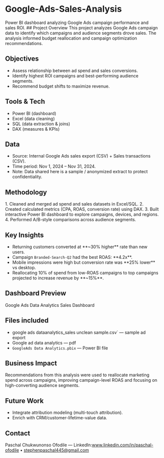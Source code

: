 # Google-Ads-Sales-Analysis
Power BI dashboard analyzing Google Ads campaign performance and sales ROI.
\## Project Overview
This project analyzes Google Ads campaign data to identify which campaigns and audience segments drove sales. The analysis informed budget reallocation and campaign optimization recommendations.
## Objectives
- Assess relationship between ad spend and sales conversions.
- Identify highest ROI campaigns and best-performing audience segments.
- Recommend budget shifts to maximize revenue.
## Tools \& Tech
- Power BI (dashboard)
- Excel (data cleaning)
- SQL (data extraction \& joins)
- DAX (measures \& KPIs)
## Data
- Source: Internal Google Ads sales export (CSV) + Sales transactions (CSV).
- Time period: Nov 1, 2024 – Nov 31, 2024.
- Note: Data shared here is a sample / anonymized extract to protect confidentiality.
## Methodology
1\. Cleaned and merged ad spend and sales datasets in Excel/SQL.
2\. Created calculated metrics (CPA, ROAS, conversion rate) using DAX.
3\. Built interactive Power BI dashboard to explore campaigns, devices, and regions.
4\. Performed A/B-style comparisons across audience segments.
## Key Insights
- Returning customers converted at \*\*~30% higher\*\* rate than new users.
- Campaign `Branded-Search-Q2` had the best ROAS: \*\*4.2x\*\*.
- Mobile impressions were high but conversion rate was \*\*25% lower\*\* vs desktop.
- Reallocating 10% of spend from low-ROAS campaigns to top campaigns projected to increase revenue by \*\*~15%\*\*.
## Dashboard Preview
Google Ads Data Analytics Sales Dashboard
## Files included
- google ads dataanalytics\_sales unclean sample.csv` — sample ad export
- Google ad data analytics — pdf
- `GoogleAds Data Analytics.pbix` — Power BI file
## Business Impact
Recommendations from this analysis were used to reallocate marketing spend across campaigns, improving campaign-level ROAS and focusing on high-converting audience segments.
## Future Work
- Integrate attribution modeling (multi-touch attribution).
- Enrich with CRM/customer-lifetime-value data.
## Contact
Paschal Chukwunonso Ofodile — LinkedIn:www.linkedin.com/in/paschal-ofodile • stephenpaschal445@gmail.com
